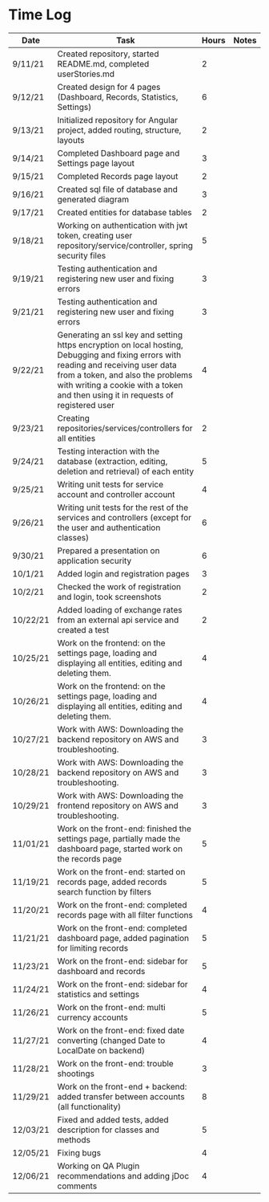 # Time Log

| Date | Task | Hours | Notes|
|------|------|-------|------|
| 9/11/21 | Created repository, started README.md, completed userStories.md | 2 |  |
| 9/12/21 | Created design for 4 pages (Dashboard, Records, Statistics, Settings) | 6 |  |
| 9/13/21 | Initialized repository for Angular project, added routing, structure, layouts | 2 | |
| 9/14/21 | Completed Dashboard page and Settings page layout | 3 |  |
| 9/15/21 | Completed Records page layout | 2 |  |
| 9/16/21 | Created sql file of database and generated diagram | 3 |  |
| 9/17/21 | Created entities for database tables | 2 | |
| 9/18/21 | Working on authentication with jwt token, creating user repository/service/controller, spring security files | 5 | |
| 9/19/21 | Testing authentication and registering new user and fixing errors | 3 |  |
| 9/21/21 | Testing authentication and registering new user and fixing errors | 3 |  |
| 9/22/21 | Generating an ssl key and setting https encryption on local hosting, Debugging and fixing errors with reading and receiving user data from a token, and also the problems with writing a cookie with a token and then using it in requests of registered user | 4 |  |
| 9/23/21 | Creating repositories/services/controllers for all entities | 2 |  |
| 9/24/21 | Testing interaction with the database (extraction, editing, deletion and retrieval) of each entity | 5 |  |
| 9/25/21 | Writing unit tests for service account and controller account | 4 |  |
| 9/26/21 | Writing unit tests for the rest of the services and controllers (except for the user and authentication classes) | 6 |  |
| 9/30/21 | Prepared a presentation on application security | 6 |  |
| 10/1/21 | Added login and registration pages | 3 |  |
| 10/2/21 | Checked the work of registration and login, took screenshots | 2 |  |
| 10/22/21 | Added loading of exchange rates from an external api service and created a test | 2 |  |
| 10/25/21 | Work on the frontend: on the settings page, loading and displaying all entities, editing and deleting them. | 4 |
| 10/26/21 | Work on the frontend: on the settings page, loading and displaying all entities, editing and deleting them. | 4 |
| 10/27/21 | Work with AWS: Downloading the backend repository on AWS and troubleshooting. | 3 |
| 10/28/21 | Work with AWS: Downloading the backend repository on AWS and troubleshooting. | 3 |
| 10/29/21 | Work with AWS: Downloading the frontend repository on AWS and troubleshooting. | 3 |
| 11/01/21 | Work on the front-end: finished the settings page, partially made the dashboard page, started work on the records page | 5 |
| 11/19/21 | Work on the front-end: started on records page, added records search function by filters | 5 |
| 11/20/21 | Work on the front-end: completed records page with all filter functions | 4 |
| 11/21/21 | Work on the front-end: completed dashboard page, added pagination for limiting records | 5 |
| 11/23/21 | Work on the front-end: sidebar for dashboard and records | 5 |
| 11/24/21 | Work on the front-end: sidebar for statistics and settings | 4 |
| 11/26/21 | Work on the front-end: multi currency accounts | 5 |
| 11/27/21 | Work on the front-end: fixed date converting (changed Date to LocalDate on backend) | 4 |
| 11/28/21 | Work on the front-end: trouble shootings | 3 |
| 11/29/21 | Work on the front-end + backend: added transfer between accounts (all functionality) | 8 |
| 12/03/21 | Fixed and added tests, added description for classes and methods | 5 |
| 12/05/21 | Fixing bugs | 4 |
| 12/06/21 | Working on QA Plugin recommendations and adding jDoc comments | 4 |

